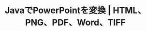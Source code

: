---
title: JavaでPowerPointを変換 | HTML、PNG、PDF、Word、TIFF
linktitle: PowerPointを変換
type: docs
weight: 20
url: /java/convert-powerpoint/
description: この記事では、PowerPoint（PPT、PPTX、ODP）をHTML、PNG、PDF、Word、TIFFなどの異なる形式に変換するために使用できるJavaのトピックとサンプルコードをリストします。
---